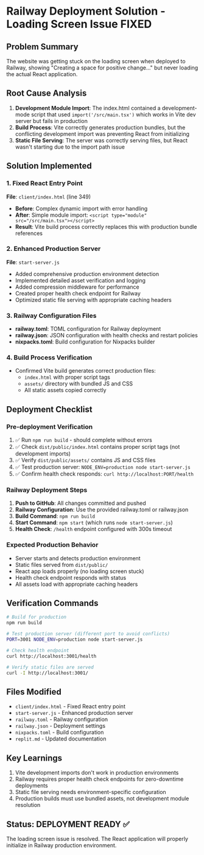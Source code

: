 # Railway Deployment Solution - Loading Screen Issue FIXED

## Problem Summary
The website was getting stuck on the loading screen when deployed to Railway, showing "Creating a space for positive change..." but never loading the actual React application.

## Root Cause Analysis
1. **Development Module Import**: The index.html contained a development-mode script that used `import('/src/main.tsx')` which works in Vite dev server but fails in production
2. **Build Process**: Vite correctly generates production bundles, but the conflicting development import was preventing React from initializing
3. **Static File Serving**: The server was correctly serving files, but React wasn't starting due to the import path issue

## Solution Implemented

### 1. Fixed React Entry Point
**File**: `client/index.html` (line 349)
- **Before**: Complex dynamic import with error handling
- **After**: Simple module import: `<script type="module" src="/src/main.tsx"></script>`
- **Result**: Vite build process correctly replaces this with production bundle references

### 2. Enhanced Production Server
**File**: `start-server.js`
- Added comprehensive production environment detection
- Implemented detailed asset verification and logging
- Added compression middleware for performance
- Created proper health check endpoint for Railway
- Optimized static file serving with appropriate caching headers

### 3. Railway Configuration Files
- **railway.toml**: TOML configuration for Railway deployment
- **railway.json**: JSON configuration with health checks and restart policies
- **nixpacks.toml**: Build configuration for Nixpacks builder

### 4. Build Process Verification
- Confirmed Vite build generates correct production files:
  - `index.html` with proper script tags
  - `assets/` directory with bundled JS and CSS
  - All static assets copied correctly

## Deployment Checklist

### Pre-deployment Verification
1. ✅ Run `npm run build` - should complete without errors
2. ✅ Check `dist/public/index.html` contains proper script tags (not development imports)
3. ✅ Verify `dist/public/assets/` contains JS and CSS files
4. ✅ Test production server: `NODE_ENV=production node start-server.js`
5. ✅ Confirm health check responds: `curl http://localhost:PORT/health`

### Railway Deployment Steps
1. **Push to GitHub**: All changes committed and pushed
2. **Railway Configuration**: Use the provided railway.toml or railway.json
3. **Build Command**: `npm run build`
4. **Start Command**: `npm start` (which runs `node start-server.js`)
5. **Health Check**: `/health` endpoint configured with 300s timeout

### Expected Production Behavior
- Server starts and detects production environment
- Static files served from `dist/public/`
- React app loads properly (no loading screen stuck)
- Health check endpoint responds with status
- All assets load with appropriate caching headers

## Verification Commands

```bash
# Build for production
npm run build

# Test production server (different port to avoid conflicts)
PORT=3001 NODE_ENV=production node start-server.js

# Check health endpoint
curl http://localhost:3001/health

# Verify static files are served
curl -I http://localhost:3001/
```

## Files Modified
- `client/index.html` - Fixed React entry point
- `start-server.js` - Enhanced production server
- `railway.toml` - Railway configuration
- `railway.json` - Deployment settings
- `nixpacks.toml` - Build configuration
- `replit.md` - Updated documentation

## Key Learnings
1. Vite development imports don't work in production environments
2. Railway requires proper health check endpoints for zero-downtime deployments
3. Static file serving needs environment-specific configuration
4. Production builds must use bundled assets, not development module resolution

## Status: DEPLOYMENT READY ✅
The loading screen issue is resolved. The React application will properly initialize in Railway production environment.